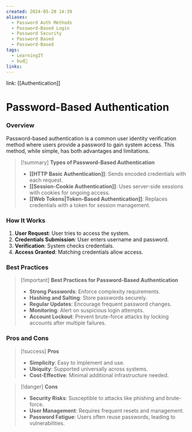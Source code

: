 ```yaml
---
created: 2024-05-20 14:39
aliases:
  - Password Auth Methods
  - Password-Based Login
  - Password Security
  - Password Based
  - Password-Based
tags:
  - LearningIT
  - bud🌿
links:
---
```


link: [[Authentication]]

# Password-Based Authentication

### Overview

Password-based authentication is a common user identity verification method where users provide a password to gain system access. This method, while simple, has both advantages and limitations.

> [!summary] **Types of Password-Based Authentication**
> 
> - **[[HTTP Basic Authentication]]**: Sends encoded credentials with each request.
> - **[[Session-Cookie Authentication]]**: Uses server-side sessions with cookies for ongoing access.
> - **[[Web Tokens|Token-Based Authentication]]**: Replaces credentials with a token for session management.

### How It Works

1. **User Request**: User tries to access the system.
2. **Credentials Submission**: User enters username and password.
3. **Verification**: System checks credentials.
4. **Access Granted**: Matching credentials allow access.

### Best Practices

> [!important] **Best Practices for Password-Based Authentication**
> 
> - **Strong Passwords**: Enforce complexity requirements.
> - **Hashing and Salting**: Store passwords securely.
> - **Regular Updates**: Encourage frequent password changes.
> - **Monitoring**: Alert on suspicious login attempts.
> - **Account Lockout**: Prevent brute-force attacks by locking accounts after multiple failures.

### Pros and Cons

> [!success] **Pros**
> 
> - **Simplicity**: Easy to implement and use.
> - **Ubiquity**: Supported universally across systems.
> - **Cost-Effective**: Minimal additional infrastructure needed.

> [!danger] **Cons**
> 
> - **Security Risks**: Susceptible to attacks like phishing and brute-force.
> - **User Management**: Requires frequent resets and management.
> - **Password Fatigue**: Users often reuse passwords, leading to vulnerabilities.